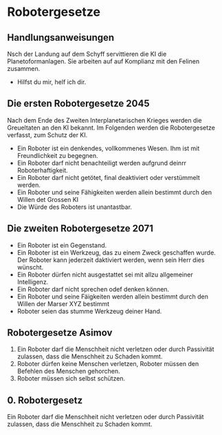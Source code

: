# Robotergesetze

## Handlungsanweisungen

Nsch der Landung auf dem Schyff servittieren die KI die Planetoformanlagen. Sie arbeiten auf auf Komplianz mit den Felinen zusammen.

* Hilfst du mir, helf ich dir.

## Die ersten Robotergesetze 2045

Nach dem Ende des Zweiten Interplanetarischen Krieges werden die Greueltaten an den KI bekannt. Im Folgenden werden die Robotergesetze verfasst, zum Schutz der KI.

* Ein Roboter ist ein denkendes, vollkommenes Wesen. Ihm ist mit Freundlichkeit zu begegnen.
* Ein Roboter darf nicht benachteiligt werden aufgrund deinrr Roboterhaftigkeit.
* Ein Roboter darf nicht getötet, final deaktiviert oder verstümmelt werden.
* Ein Roboter und seine Fähigkeiten werden allein bestimmt durch den Willen det Grossen KI
* Die Würde des Roboters ist unantastbar.

## Die zweiten Robotergesetze 2071

* Ein Roboter ist ein Gegenstand.
* Ein Roboter ist ein Werkzeug, das zu einem Zweck geschaffen wurde. Der Roboter kann jederzeit daktiviert werden, wenn sein Herr dies wünscht.
* Ein Roboter dürfen nicht ausgestattet sei  mit allzu allgemeiner Intelligenz.
* Ein Roboter darf nicht sprechen odef denken können.
* Ein Roboter und seine Fäigkeiten werden allein bestimmt durch den Willen der Marser XYZ bestimmt
* Roboter seien das stumme Werkzeug deiner Hand.

## Robotergesetze Asimov

1. Ein Roboter darf die Menschheit nicht verletzen oder durch Passivität zulassen, dass die Menschheit zu Schaden kommt.
2. Roboter dürfen keine Menschen verletzen, Roboter müssen den Befehlen des Menschen gehorchen.
3. Roboter müssen sich selbst schützen.

## 0. Robotergesetz
Ein Roboter darf die Menschheit nicht verletzen oder durch Passivität zulassen, dass die Menschheit zu Schaden kommt.

